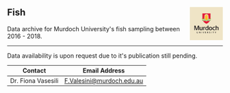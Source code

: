 ## Fish <img src="https://github.com/AquaticEcoDynamics/Peel_ARC/blob/master/Images/Logos/murdoch.png" width="77.5" height="77.5" align="right">

Data archive for Murdoch University's fish sampling between 2016 - 2018.

---

Data availability is upon request due to it's publication still pending.

| Contact            | Email Address             |
| ------------------ | ------------------------- |
| Dr. Fiona Vasesili | F.Valesini@murdoch.edu.au |
